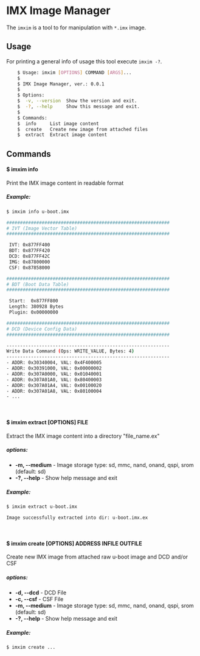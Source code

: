 IMX Image Manager
=================

The `imxim` is a tool to for manipulation with `*.imx` image.

Usage
-----

For printing a general info of usage this tool execute `imxim -?`.

```sh
    $ Usage: imxim [OPTIONS] COMMAND [ARGS]...
    $
    $ IMX Image Manager, ver.: 0.0.1
    $
    $ Options:
    $  -v, --version  Show the version and exit.
    $  -?, --help     Show this message and exit.
    $
    $ Commands:
    $  info     List image content
    $  create   Create new image from attached files
    $  extract  Extract image content
```

## Commands

#### $ imxim info

Print the IMX image content in readable format

##### Example:

```sh
$ imxim info u-boot.imx

############################################################
# IVT (Image Vector Table)
############################################################

 IVT: 0x877FF400
 BDT: 0x877FF420
 DCD: 0x877FF42C
 IMG: 0x87800000
 CSF: 0x87858000

############################################################
# BDT (Boot Data Table)
############################################################

 Start:  0x877FF800
 Length: 380928 Bytes
 Plugin: 0x00000000

############################################################
# DCD (Device Config Data)
############################################################

------------------------------------------------------------
Write Data Command (Ops: WRITE_VALUE, Bytes: 4)
------------------------------------------------------------
- ADDR: 0x30340004, VAL: 0x4F400005
- ADDR: 0x30391000, VAL: 0x00000002
- ADDR: 0x307A0000, VAL: 0x01040001
- ADDR: 0x307A01A0, VAL: 0x80400003
- ADDR: 0x307A01A4, VAL: 0x00100020
- ADDR: 0x307A01A8, VAL: 0x80100004
- ...
```

<br>

#### $ imxim extract [OPTIONS] FILE

Extract the IMX image content into a directory "file_name.ex"

##### options:
* **-m, --medium** - Image storage type: sd, mmc, nand, onand, qspi, srom (default: sd)
* **-?, --help**   - Show help message and exit

##### Example:

```sh
$ imxim extract u-boot.imx

Image successfully extracted into dir: u-boot.imx.ex
```

<br>

#### $ imxim create [OPTIONS] ADDRESS INFILE OUTFILE

Create new IMX image from attached raw u-boot image and DCD and/or CSF

##### options:
* **-d, --dcd** - DCD File
* **-c, --csf** - CSF File
* **-m, --medium** - Image storage type: sd, mmc, nand, onand, qspi, srom (default: sd)
* **-?, --help** - Show help message and exit

##### Example:

```sh
$ imxim create ...

```